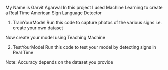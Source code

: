 My Name is Garvit Agarwal 
In this project I used Machine Learning to create a Real Time American Sign Language Detector

1) TrainYourModel
   Run this code to capture photos of the various signs i.e. create your own dataset

Now create your model using Teaching Machine

2) TestYourModel
   Run this code to test your model by detecting signs in Real Time

Note: Accuracy depends on the dataset you provide
